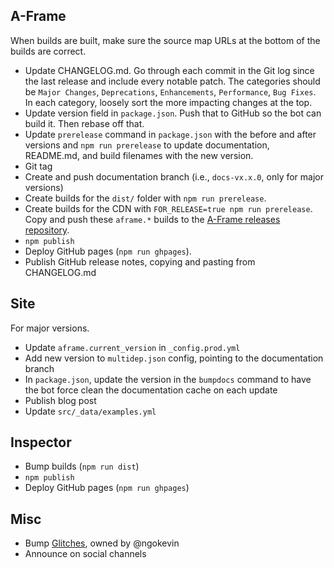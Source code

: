## A-Frame

When builds are built, make sure the source map URLs at the bottom of the builds are correct.

- Update CHANGELOG.md. Go through each commit in the Git log since the last release and include every notable patch. The categories should be `Major Changes`, `Deprecations`, `Enhancements`, `Performance`, `Bug Fixes`. In each category, loosely sort the more impacting changes at the top.
- Update version field in `package.json`. Push that to GitHub so the bot can build it. Then rebase off that.
- Update `prerelease` command in `package.json` with the before and after versions and `npm run prerelease` to update documentation, README.md, and build filenames with the new version.
- Git tag
- Create and push documentation branch (i.e., `docs-vx.x.0`, only for major versions)
- Create builds for the `dist/` folder with `npm run prerelease`.
- Create builds for the CDN with `FOR_RELEASE=true npm run prerelease`. Copy and push these `aframe.*` builds to the [A-Frame releases repository](https://github.com/aframevr/releases). 
- `npm publish`
- Deploy GitHub pages (`npm run ghpages`).
- Publish GitHub release notes, copying and pasting from CHANGELOG.md

## Site

For major versions.

- Update `aframe.current_version` in `_config.prod.yml`
- Add new version to `multidep.json` config, pointing to the documentation branch
- In `package.json`, update the version in the `bumpdocs` command to have the bot force clean the documentation cache on each update
- Publish blog post
- Update `src/_data/examples.yml`

## Inspector

- Bump builds (`npm run dist`)
- `npm publish`
- Deploy GitHub pages (`npm run ghpages`)

## Misc

- Bump [Glitches](https://glitch.com/~aframe/), owned by @ngokevin
- Announce on social channels
